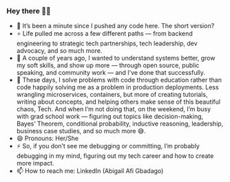 ### Hey there 👋🏽

<!--
**AfiMaameDufie/AfiMaameDufie** is a ✨ _special_ ✨ repository because its `README.md` (this file) appears on your GitHub profile.
-->

- 🤔 It’s been a minute since I pushed any code here. The short version? 
- ⭐️ Life pulled me across a few different paths — from backend engineering to strategic tech partnerships, tech leadership, dev advocacy, and so much more.
- 🌱 A couple of years ago, I wanted to understand systems better, grow my soft skills, and show up more — through open source, public speaking, and community work — and I’ve done that successfully.
- 👯 These days, I solve problems with code through education rather than code happily solving me as a problem in production deployments. Less wrangling microservices, containers, but more of creating tutorials, writing about concepts, and helping others make sense of this beautiful chaos, Tech.
And when I’m not doing that, on the weekend, I’m busy with grad school work — figuring out topics like decision-making, Bayes’ Theorem, conditional probability, inductive reasoning, leadership, business case studies, and so much more 😅.
- 😄 Pronouns: Her/She
- ⚡ So, if you don’t see me debugging or committing, I’m probably debugging in my mind, figuring out my tech career and how to create more impact.
- 📫 How to reach me: LinkedIn (Abigail Afi Gbadago)
